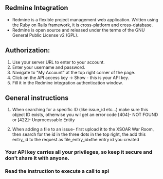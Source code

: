 ## Redmine Integration
- Redmine is a flexible project management web application. Written using the Ruby on Rails framework, it is cross-platform and cross-database.
- Redmine is open source and released under the terms of the GNU General Public License v2 (GPL).

## Authorization:
1. Use your server URL to enter to your account.
2. Enter your username and password.
3. Navigate to "My Account" at the top right corner of the page.
4. Click on the API access key -> Show - this is your API key.
5. Fill it in the Redmine integration authentication window.
 
## General instructions
1. When searching for a specific ID (like issue_id etc...) make sure this object ID exists, otherwise you wil get an error code [404]- NOT FOUND or [422]- Unprocessable Entity

2. When adding a file to an issue- first upload it to the XSOAR War Room, then search for the id in the three dots in the top right, the add this entry_id to the request as file_entry_id=the entry id you created

### Your API key carries all your privileges, so keep it secure and don’t share it with anyone.

### Read the instruction to execute a call to api

         